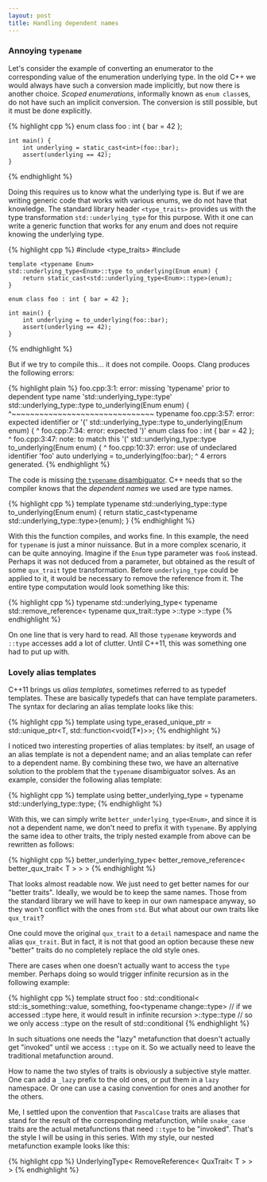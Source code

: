 ```yaml
---
layout: post
title: Handling dependent names
---
```


### Annoying `typename`

Let's consider the example of converting an enumerator to the corresponding
value of the enumeration underlying type. In the old C++ we would always have
such a conversion made implicitly, but now there is another choice. *Scoped
enumerations*, informally known as `enum class`es, do not have such an implicit
conversion. The conversion is still possible, but it must be done explicitly.

{% highlight cpp %}
    enum class foo : int { bar = 42 };

    int main() {
        int underlying = static_cast<int>(foo::bar);
        assert(underlying == 42);
    }
{% endhighlight %}

Doing this requires us to know what the underlying type is. But if we are
writing generic code that works with various enums, we do not have that
knowledge. The standard library header `<type_traits>` provides us with the type
transformation `std::underlying_type` for this purpose. With it one can write a
generic function that works for any enum and does not require knowing the
underlying type.

{% highlight cpp %}
    #include <type_traits>
    #include <cassert>

    template <typename Enum>
    std::underlying_type<Enum>::type to_underlying(Enum enum) {
        return static_cast<std::underlying_type<Enum>::type>(enum);
    }

    enum class foo : int { bar = 42 };

    int main() {
        int underlying = to_underlying(foo::bar);
        assert(underlying == 42);
    }
{% endhighlight %}

But if we try to compile this... it does not compile. Ooops. Clang produces the
following errors:

{% highlight plain %}
    foo.cpp:3:1: error: missing 'typename' prior to dependent type name 'std::underlying_type<Enum>::type'
    std::underlying_type<Enum>::type to_underlying(Enum enum) {
    ^~~~~~~~~~~~~~~~~~~~~~~~~~~~~~~~
    typename 
    foo.cpp:3:57: error: expected identifier or '{'
    std::underlying_type<Enum>::type to_underlying(Enum enum) {
                                                            ^
    foo.cpp:7:34: error: expected ')'
    enum class foo : int { bar = 42 };
                                     ^
    foo.cpp:3:47: note: to match this '('
    std::underlying_type<Enum>::type to_underlying(Enum enum) {
                                                  ^
    foo.cpp:10:37: error: use of undeclared identifier 'foo'
        auto underlying = to_underlying(foo::bar);
                                        ^
    4 errors generated.
{% endhighlight %}

The code is missing [the `typename` disambiguator][typename]. C++ needs that so
the compiler knows that the *dependent names* we used are type names.

{% highlight cpp %}
    template <typename Enum>
    typename std::underlying_type<Enum>::type to_underlying(Enum enum) {
        return static_cast<typename std::underlying_type<Enum>::type>(enum);
    }
{% endhighlight %}

With this the function compiles, and works fine. In this example, the need for
`typename` is just a minor nuissance. But in a more complex scenario, it can be
quite annoying. Imagine if the `Enum` type parameter was `foo&` instead. Perhaps
it was not deduced from a parameter, but obtained as the result of some
`qux_trait` type transformation. Before `underlying_type` could be applied to
it, it would be necessary to remove the reference from it. The entire type
computation would look something like this:

{% highlight cpp %}
    typename std::underlying_type<
        typename std::remove_reference<
            typename qux_trait<T>::type
        >::type
    >::type
{% endhighlight %}

On one line that is very hard to read. All those `typename` keywords and
`::type` accesses add a lot of clutter. Until C++11, this was something one had
to put up with.

### Lovely alias templates

C++11 brings us *alias templates*, sometimes referred to as typedef templates.
These are basically typedefs that can have template parameters. The syntax for
declaring an alias template looks like this:

{% highlight cpp %}
    template <typename T>
    using type_erased_unique_ptr = std::unique_ptr<T, std::function<void(T*)>>;
{% endhighlight %}

I noticed two interesting properties of alias templates: by itself, an usage of
an alias template is not a dependent name; and an alias template can refer to a
dependent name. By combining these two, we have an alternative solution to the
problem that the `typename` disambiguator solves. As an example, consider the
following alias template:

{% highlight cpp %}
    template <typename T>
    using better_underlying_type = typename std::underlying_type<T>::type;
{% endhighlight %}

With this, we can simply write `better_underlying_type<Enum>`, and since it is
not a dependent name, we don't need to prefix it with `typename`. By applying
the same idea to other traits, the triply nested example from above can be
rewritten as follows:

{% highlight cpp %}
    better_underlying_type< better_remove_reference< better_qux_trait< T > > >
{% endhighlight %}

That looks almost readable now. We just need to get better names for our "better
traits". Ideally, we would be to keep the same names. Those from the standard
library we will have to keep in our own namespace anyway, so they won't conflict
with the ones from `std`. But what about our own traits like `qux_trait`?

One could move the original `qux_trait` to a `detail` namespace and name the
alias `qux_trait`. But in fact, it is not that good an option because these new
"better" traits do no completely replace the old style ones.

There are cases when one doesn't actually want to access the `type` member.
Perhaps doing so would trigger infinite recursion as in the following example:

{% highlight cpp %}
    template <typename T>
    struct foo : std::conditional<
        std::is_something<T>::value,
        something<T>,
        foo<typename change<T>::type>
        // if we accessed ::type here, it would result in infinite recursion
    >::type::type // so we only access ::type on the result of std::conditional
{% endhighlight %}

In such situations one needs the "lazy" metafunction that doesn't actually get
"invoked" until we access `::type` on it. So we actually need to leave the
traditional metafunction around.

How to name the two styles of traits is obviously a subjective style matter. One
can add a `_lazy` prefix to the old ones, or put them in a `lazy` namespace. Or
one can use a casing convention for ones and another for the others.

Me, I settled upon the convention that `PascalCase` traits are aliases that
stand for the result of the corresponding metafunction, while `snake_case`
traits are the actual metafunctions that need `::type` to be "invoked". That's
the style I will be using in this series. With my style, our nested metafunction
example looks like this:

{% highlight cpp %}
    UnderlyingType< RemoveReference< QuxTrait< T > > >
{% endhighlight %}

 [typename]: http://stackoverflow.com/a/613132/46642


